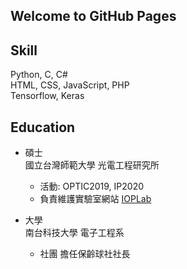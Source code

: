## Welcome to GitHub Pages


## Skill
Python, C, C#  
HTML, CSS, JavaScript, PHP  
Tensorflow, Keras  

## Education
* 碩士  
  國立台灣師範大學 光電工程研究所  
  * 活動: OPTIC2019, IP2020
  * 負責維護實驗室網站 [IOPLab](https://ioplab.ieo.ntnu.edu.tw/ioplab/en/index.php)

* 大學  
  南台科技大學 電子工程系  
  * 社團 擔任保齡球社社長



<!--
You can use the [editor on GitHub](https://github.com/jacky10001/jacky10001.github.io/edit/main/index.md) to maintain and preview the content for your website in Markdown files.

Whenever you commit to this repository, GitHub Pages will run [Jekyll](https://jekyllrb.com/) to rebuild the pages in your site, from the content in your Markdown files.

### Markdown

Markdown is a lightweight and easy-to-use syntax for styling your writing. It includes conventions for

```markdown
Syntax highlighted code block

# Header 1
## Header 2
### Header 3

- Bulleted
- List

1. Numbered
2. List

**Bold** and _Italic_ and `Code` text

[Link](url) and ![Image](src)
```

For more details see [GitHub Flavored Markdown](https://guides.github.com/features/mastering-markdown/).

### Jekyll Themes

Your Pages site will use the layout and styles from the Jekyll theme you have selected in your [repository settings](https://github.com/jacky10001/jacky10001.github.io/settings). The name of this theme is saved in the Jekyll `_config.yml` configuration file.

### Support or Contact

Having trouble with Pages? Check out our [documentation](https://docs.github.com/categories/github-pages-basics/) or [contact support](https://support.github.com/contact) and we’ll help you sort it out.

--!>
